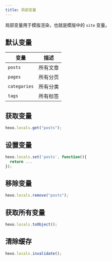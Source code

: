 ```yaml
---
title: 局部变量
---
```


局部变量用于模版渲染，也就是模版中的 `site` 变量。

## 默认变量

| 变量           | 描述   |
| ------------ | ---- |
| `posts`      | 所有文章 |
| `pages`      | 所有分页 |
| `categories` | 所有分类 |
| `tags`       | 所有标签 |

## 获取变量

```js
hexo.locals.get("posts");
```

## 设置变量

```js
hexo.locals.set('posts', function(){
  return ...
});
```

## 移除变量

```js
hexo.locals.remove("posts");
```

## 获取所有变量

```js
hexo.locals.toObject();
```

## 清除缓存

```js
hexo.locals.invalidate();
```
